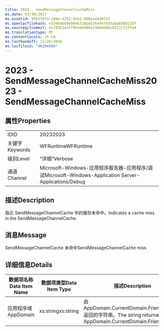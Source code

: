 ```yaml
---
title: 2023 - SendMessageChannelCacheMiss
ms.date: 03/30/2017
ms.assetid: 93b5f0fa-c09e-4252-91b1-898ead4d0f2d
ms.openlocfilehash: e33464699e9046728beb76e947dd5ab86080228f
ms.sourcegitcommit: bc293b14af795e0e999e3304dd40c0222cf2ffe4
ms.translationtype: MT
ms.contentlocale: zh-CN
ms.lasthandoff: 11/26/2020
ms.locfileid: "96294568"
---
```

# <a name="2023---sendmessagechannelcachemiss"></a><span data-ttu-id="dd6a5-102">2023 - SendMessageChannelCacheMiss</span><span class="sxs-lookup"><span data-stu-id="dd6a5-102">2023 - SendMessageChannelCacheMiss</span></span>

## <a name="properties"></a><span data-ttu-id="dd6a5-103">属性</span><span class="sxs-lookup"><span data-stu-id="dd6a5-103">Properties</span></span>  
  
|||  
|-|-|  
|<span data-ttu-id="dd6a5-104">ID</span><span class="sxs-lookup"><span data-stu-id="dd6a5-104">ID</span></span>|<span data-ttu-id="dd6a5-105">2023</span><span class="sxs-lookup"><span data-stu-id="dd6a5-105">2023</span></span>|  
|<span data-ttu-id="dd6a5-106">关键字</span><span class="sxs-lookup"><span data-stu-id="dd6a5-106">Keywords</span></span>|<span data-ttu-id="dd6a5-107">WFRuntime</span><span class="sxs-lookup"><span data-stu-id="dd6a5-107">WFRuntime</span></span>|  
|<span data-ttu-id="dd6a5-108">级别</span><span class="sxs-lookup"><span data-stu-id="dd6a5-108">Level</span></span>|<span data-ttu-id="dd6a5-109">“详细”</span><span class="sxs-lookup"><span data-stu-id="dd6a5-109">Verbose</span></span>|  
|<span data-ttu-id="dd6a5-110">通道</span><span class="sxs-lookup"><span data-stu-id="dd6a5-110">Channel</span></span>|<span data-ttu-id="dd6a5-111">Microsoft-Windows-应用程序服务器-应用程序/调试</span><span class="sxs-lookup"><span data-stu-id="dd6a5-111">Microsoft-Windows-Application Server-Applications/Debug</span></span>|  
  
## <a name="description"></a><span data-ttu-id="dd6a5-112">描述</span><span class="sxs-lookup"><span data-stu-id="dd6a5-112">Description</span></span>  

 <span data-ttu-id="dd6a5-113">指示 SendMessageChannelCache 中的缓存未命中。</span><span class="sxs-lookup"><span data-stu-id="dd6a5-113">Indicates a cache miss in the SendMessageChannelCache.</span></span>  
  
## <a name="message"></a><span data-ttu-id="dd6a5-114">消息</span><span class="sxs-lookup"><span data-stu-id="dd6a5-114">Message</span></span>  

 <span data-ttu-id="dd6a5-115">SendMessageChannelCache 未命中</span><span class="sxs-lookup"><span data-stu-id="dd6a5-115">SendMessageChannelCache miss</span></span>  
  
## <a name="details"></a><span data-ttu-id="dd6a5-116">详细信息</span><span class="sxs-lookup"><span data-stu-id="dd6a5-116">Details</span></span>  
  
|<span data-ttu-id="dd6a5-117">数据项名称</span><span class="sxs-lookup"><span data-stu-id="dd6a5-117">Data Item Name</span></span>|<span data-ttu-id="dd6a5-118">数据项类型</span><span class="sxs-lookup"><span data-stu-id="dd6a5-118">Data Item Type</span></span>|<span data-ttu-id="dd6a5-119">描述</span><span class="sxs-lookup"><span data-stu-id="dd6a5-119">Description</span></span>|  
|--------------------|--------------------|-----------------|  
|<span data-ttu-id="dd6a5-120">应用程序域</span><span class="sxs-lookup"><span data-stu-id="dd6a5-120">AppDomain</span></span>|<span data-ttu-id="dd6a5-121">xs:string</span><span class="sxs-lookup"><span data-stu-id="dd6a5-121">xs:string</span></span>|<span data-ttu-id="dd6a5-122">由 AppDomain.CurrentDomain.FriendlyName 返回的字符串。</span><span class="sxs-lookup"><span data-stu-id="dd6a5-122">The string returned by AppDomain.CurrentDomain.FriendlyName.</span></span>|
